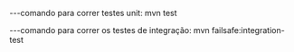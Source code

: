 ---comando para correr testes unit:
mvn test

---comando para correr os testes de integração:
mvn failsafe:integration-test